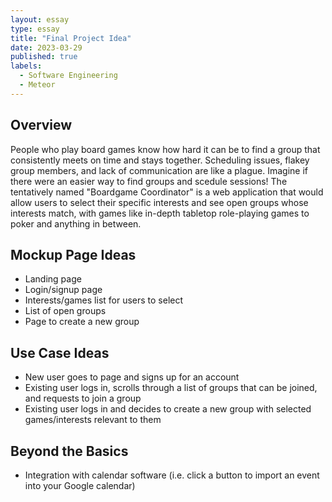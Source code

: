 ```yaml
---
layout: essay
type: essay
title: "Final Project Idea"
date: 2023-03-29
published: true
labels:
  - Software Engineering
  - Meteor
---
```


## Overview

People who play board games know how hard it can be to find a group that consistently meets on time and stays together. Scheduling issues, flakey group members, and lack of communication are like a plague. Imagine if there were an easier way to find groups and scedule sessions! The tentatively named "Boardgame Coordinator" is a web application that would allow users to select their specific interests and see open groups whose interests match, with games like in-depth tabletop role-playing games to poker and anything in between.

## Mockup Page Ideas

- Landing page
- Login/signup page
- Interests/games list for users to select
- List of open groups
- Page to create a new group

## Use Case Ideas

- New user goes to page and signs up for an account
- Existing user logs in, scrolls through a list of groups that can be joined, and requests to join a group
- Existing user logs in and decides to create a new group with selected games/interests relevant to them

## Beyond the Basics

- Integration with calendar software (i.e. click a button to import an event into your Google calendar)
